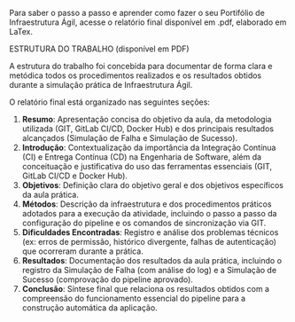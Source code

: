 Para saber o passo a passo e aprender como fazer o seu Portifólio de Infraestrutura Ágil, acesse o relatório final disponível em .pdf, elaborado em LaTex. 

ESTRUTURA DO TRABALHO (disponível em PDF)

A estrutura do trabalho foi concebida para documentar de forma clara e metódica todos os procedimentos realizados e os resultados obtidos durante a simulação prática de Infraestrutura Ágil.

O relatório final está organizado nas seguintes seções:

1.  **Resumo**: Apresentação concisa do objetivo da aula, da metodologia utilizada (GIT, GitLab CI/CD, Docker Hub) e dos principais resultados alcançados (Simulação de Falha e Simulação de Sucesso).
2.  **Introdução**: Contextualização da importância da Integração Contínua (CI) e Entrega Contínua (CD) na Engenharia de Software, além da conceituação e justificativa do uso das ferramentas essenciais (GIT, GitLab CI/CD e Docker Hub).
3.  **Objetivos**: Definição clara do objetivo geral e dos objetivos específicos da aula prática.
4.  **Métodos**: Descrição da infraestrutura e dos procedimentos práticos adotados para a execução da atividade, incluindo o passo a passo da configuração do pipeline e os comandos de sincronização via GIT.
5.  **Dificuldades Encontradas**: Registro e análise dos problemas técnicos (ex: erros de permissão, histórico divergente, falhas de autenticação) que ocorreram durante a prática.
6.  **Resultados**: Documentação dos resultados da aula prática, incluindo o registro da Simulação de Falha (com análise do log) e a Simulação de Sucesso (comprovação do pipeline aprovado).
7.  **Conclusão**: Síntese final que relaciona os resultados obtidos com a compreensão do funcionamento essencial do pipeline para a construção automática da aplicação.
